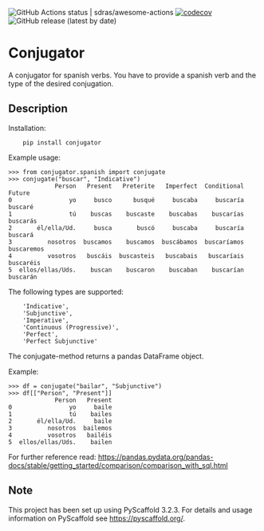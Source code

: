 ![GitHub Actions status | sdras/awesome-actions](https://github.com/plysytsya/conjugator/workflows/runtests/badge.svg)
[![codecov](https://codecov.io/gh/plysytsya/conjugator/branch/master/graph/badge.svg)](https://codecov.io/gh/plysytsya/conjugator/branch/master/graph/badge.svg)
![GitHub release (latest by date)](https://img.shields.io/github/v/release/plysytsya/conjugator)


# Conjugator


A conjugator for spanish verbs. You have to provide a spanish verb and the type of the desired conjugation.



## Description

Installation:

        pip install conjugator

Example usage:

    >>> from conjugator.spanish import conjugate
    >>> conjugate("buscar", "Indicative")
                 Person   Present   Preterite   Imperfect  Conditional      Future
    0                yo     busco      busqué     buscaba     buscaría     buscaré
    1                tú    buscas    buscaste    buscabas    buscarías    buscarás
    2       él/ella/Ud.     busca       buscó     buscaba     buscaría     buscará
    3          nosotros  buscamos    buscamos  buscábamos  buscaríamos  buscaremos
    4          vosotros   buscáis  buscasteis   buscabais   buscaríais   buscaréis
    5  ellos/ellas/Uds.    buscan    buscaron    buscaban    buscarían    buscarán


The following types are supported:

        'Indicative',
        'Subjunctive',
        'Imperative',
        'Continuous (Progressive)',
        'Perfect',
        'Perfect Subjunctive'

The conjugate-method returns a pandas DataFrame object.

Example:

    >>> df = conjugate("bailar", "Subjunctive")
    >>> df[["Person", "Present"]]
                 Person   Present
    0                yo     baile
    1                tú    bailes
    2       él/ella/Ud.     baile
    3          nosotros  bailemos
    4          vosotros   bailéis
    5  ellos/ellas/Uds.    bailen


For further reference read: https://pandas.pydata.org/pandas-docs/stable/getting_started/comparison/comparison_with_sql.html



## Note

This project has been set up using PyScaffold 3.2.3. For details and usage
information on PyScaffold see https://pyscaffold.org/.
